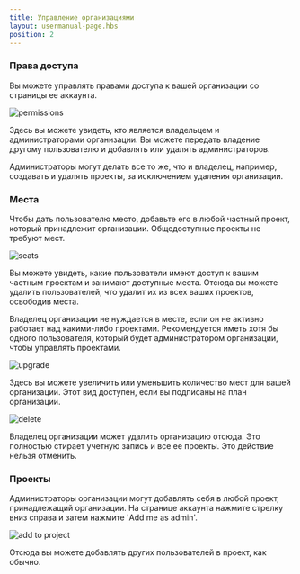 ```yaml
---
title: Управление организациями
layout: usermanual-page.hbs
position: 2
---
```


### Права доступа

Вы можете управлять правами доступа к вашей организации со страницы ее аккаунта.

![permissions][1]

Здесь вы можете увидеть, кто является владельцем и администраторами организации. Вы можете передать владение другому пользователю и добавлять или удалять администраторов.

Администраторы могут делать все то же, что и владелец, например, создавать и удалять проекты, за исключением удаления организации.

### Места

Чтобы дать пользователю место, добавьте его в любой частный проект, который принадлежит организации. Общедоступные проекты не требуют мест.

![seats][2]

Вы можете увидеть, какие пользователи имеют доступ к вашим частным проектам и занимают доступные места. Отсюда вы можете удалить пользователей, что удалит их из всех ваших проектов, освободив места.

Владелец организации не нуждается в месте, если он не активно работает над какими-либо проектами. Рекомендуется иметь хотя бы одного пользователя, который будет администратором организации, чтобы управлять проектами.

![upgrade][3]

Здесь вы можете увеличить или уменьшить количество мест для вашей организации. Этот вид доступен, если вы подписаны на план организации.

![delete][4]

Владелец организации может удалить организацию отсюда. Это полностью стирает учетную запись и все ее проекты. Это действие нельзя отменить.

### Проекты

Администраторы организации могут добавлять себя в любой проект, принадлежащий организации. На странице аккаунта нажмите стрелку вниз справа и затем нажмите  'Add me as admin'.

![add to project][5]

Отсюда вы можете добавлять других пользователей в проект, как обычно.

[1]: /images/user-manual/organizations/permissions.png
[2]: /images/user-manual/organizations/seats.png
[3]: /images/user-manual/organizations/upgrade.png
[4]: /images/user-manual/organizations/delete.png
[5]: /images/user-manual/organizations/add-to-project.png

